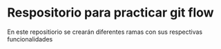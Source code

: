 # Respositorio para practicar git flow

En este repositiorio se crearán diferentes ramas con sus respectivas funcionalidades